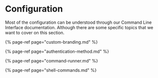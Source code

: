 # Configuration

Most of the configuration can be understood through our Command Line Interface documentation. Although there are some specific topics that we want to cover on this section.

{% page-ref page="custom-branding.md" %}

{% page-ref page="authentication-method.md" %}

{% page-ref page="command-runner.md" %}

{% page-ref page="shell-commands.md" %}

